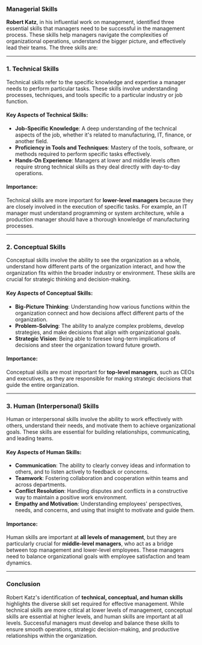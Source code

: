 ### **Managerial Skills**

**Robert Katz**, in his influential work on management, identified three essential skills that managers need to be successful in the management process. These skills help managers navigate the complexities of organizational operations, understand the bigger picture, and effectively lead their teams. The three skills are:

---

### 1. **Technical Skills**

Technical skills refer to the specific knowledge and expertise a manager needs to perform particular tasks. These skills involve understanding processes, techniques, and tools specific to a particular industry or job function.

#### Key Aspects of Technical Skills:
- **Job-Specific Knowledge**: A deep understanding of the technical aspects of the job, whether it's related to manufacturing, IT, finance, or another field.
- **Proficiency in Tools and Techniques**: Mastery of the tools, software, or methods required to perform specific tasks effectively.
- **Hands-On Experience**: Managers at lower and middle levels often require strong technical skills as they deal directly with day-to-day operations.

#### Importance:
Technical skills are more important for **lower-level managers** because they are closely involved in the execution of specific tasks. For example, an IT manager must understand programming or system architecture, while a production manager should have a thorough knowledge of manufacturing processes.

---

### 2. **Conceptual Skills**

Conceptual skills involve the ability to see the organization as a whole, understand how different parts of the organization interact, and how the organization fits within the broader industry or environment. These skills are crucial for strategic thinking and decision-making.

#### Key Aspects of Conceptual Skills:
- **Big-Picture Thinking**: Understanding how various functions within the organization connect and how decisions affect different parts of the organization.
- **Problem-Solving**: The ability to analyze complex problems, develop strategies, and make decisions that align with organizational goals.
- **Strategic Vision**: Being able to foresee long-term implications of decisions and steer the organization toward future growth.

#### Importance:
Conceptual skills are most important for **top-level managers**, such as CEOs and executives, as they are responsible for making strategic decisions that guide the entire organization.

---

### 3. **Human (Interpersonal) Skills**

Human or interpersonal skills involve the ability to work effectively with others, understand their needs, and motivate them to achieve organizational goals. These skills are essential for building relationships, communicating, and leading teams.

#### Key Aspects of Human Skills:
- **Communication**: The ability to clearly convey ideas and information to others, and to listen actively to feedback or concerns.
- **Teamwork**: Fostering collaboration and cooperation within teams and across departments.
- **Conflict Resolution**: Handling disputes and conflicts in a constructive way to maintain a positive work environment.
- **Empathy and Motivation**: Understanding employees' perspectives, needs, and concerns, and using that insight to motivate and guide them.

#### Importance:
Human skills are important at **all levels of management**, but they are particularly crucial for **middle-level managers**, who act as a bridge between top management and lower-level employees. These managers need to balance organizational goals with employee satisfaction and team dynamics.

---

### **Conclusion**

Robert Katz's identification of **technical, conceptual, and human skills** highlights the diverse skill set required for effective management. While technical skills are more critical at lower levels of management, conceptual skills are essential at higher levels, and human skills are important at all levels. Successful managers must develop and balance these skills to ensure smooth operations, strategic decision-making, and productive relationships within the organization.
